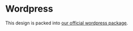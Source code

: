 # Wordpress

This design is packed into [our official wordpress package](https://github.com/epfl-si/wp-theme-2018).